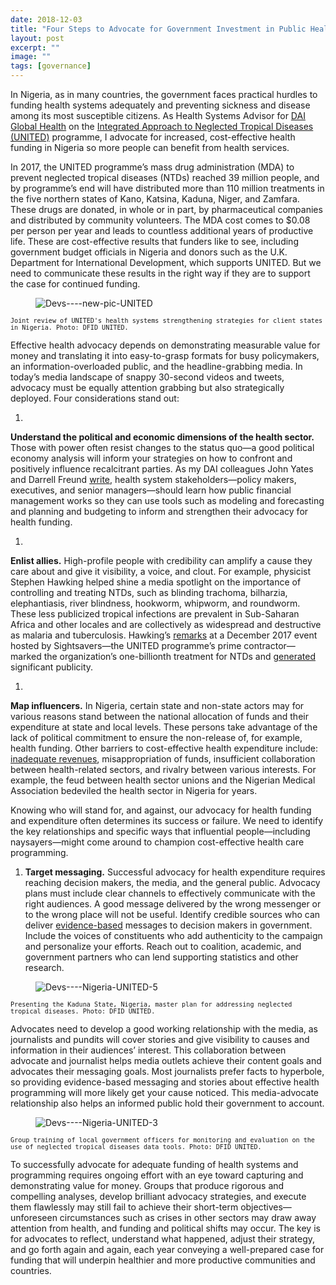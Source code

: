 ```yaml
---
date: 2018-12-03
title: "Four Steps to Advocate for Government Investment in Public Health"
layout: post
excerpt: ""
image: ""
tags: [governance]
---
```

<p>In Nigeria, as in many countries, the government faces practical hurdles to funding health systems adequately and preventing sickness and disease among its most susceptible citizens. As Health Systems Advisor for <a href="https://www.dai.com/our-work/solutions/global-health">DAI Global Health</a> on the <a href="https://www.dai.com/our-work/projects/nigeria-integrated-approach-to-neglected-tropical-diseases-united">Integrated Approach to Neglected Tropical Diseases (UNITED)</a> programme, I advocate for increased, cost-effective health funding in Nigeria so more people can benefit from health services.</p><p>In 2017, the UNITED programme’s mass drug administration (MDA) to prevent neglected tropical diseases (NTDs) reached 39 million people, and by programme’s end will have distributed more than 110 million treatments in the five northern states of Kano, Katsina, Kaduna, Niger, and Zamfara. These drugs are donated, in whole or in part, by pharmaceutical companies and distributed by community volunteers. The MDA cost comes to $0.08 per person per year and leads to countless additional years of productive life. These are cost-effective results that funders like to see, including government budget officials in Nigeria and donors such as the U.K. Department for International Development, which supports UNITED. But we need to communicate these results in the right way if they are to support the case for continued funding.</p><figure class="kg-card kg-image-card"><img src="https://pubs.ghost.io/uploads/Devs----new-pic-UNITED.jpg" class="kg-image" alt="Devs----new-pic-UNITED" loading="lazy"></figure><p><code><code>Joint review of UNITED's health systems strengthening strategies for client states in Nigeria. Photo: DFID UNITED.</code></code></p><p>Effective health advocacy depends on demonstrating measurable value for money and translating it into easy-to-grasp formats for busy policymakers, an information-overloaded public, and the headline-grabbing media. In today’s media landscape of snappy 30-second videos and tweets, advocacy must be equally attention grabbing but also strategically deployed. Four considerations stand out:</p><ol><li></li></ol><p><strong>Understand the political and economic dimensions of the health sector.</strong> Those with power often resist changes to the status quo—a good political economy analysis will inform your strategies on how to confront and positively influence recalcitrant parties. As my DAI colleagues John Yates and Darrell Freund <a href="http://dai-global-developments.com/articles/how-can-developing-countries-identify-and-allocate-resources-to-pay-for-health-services/">write</a>, health system stakeholders—policy makers, executives, and senior managers—should learn how public financial management works so they can use tools such as modeling and forecasting and planning and budgeting to inform and strengthen their advocacy for health funding.</p><ol><li></li></ol><p><strong>Enlist allies.</strong> High-profile people with credibility can amplify a cause they care about and give it visibility, a voice, and clout. For example, physicist Stephen Hawking helped shine a media spotlight on the importance of controlling and treating NTDs, such as blinding trachoma, bilharzia, elephantiasis, river blindness, hookworm, whipworm, and roundworm. These less publicized tropical infections are prevalent in Sub-Saharan Africa and other locales and are collectively as widespread and destructive as malaria and tuberculosis. Hawking’s <a href="https://www.sightsavers.org/news/2017/12/stephen-hawking-commends-fathers-role-tackling-ntds/">remarks</a> at a December 2017 event hosted by Sightsavers—the UNITED programme’s prime contractor—marked the organization’s one-billionth treatment for NTDs and <a href="https://www.reuters.com/article/us-britain-science-disease/stephen-hawking-says-eliminating-neglected-tropical-diseases-within-our-grasp-idUSKBN1E71QX">generated</a> significant publicity.</p><ol><li></li></ol><p><strong>Map influencers.</strong> In Nigeria, certain state and non-state actors may for various reasons stand between the national allocation of funds and their expenditure at state and local levels. These persons take advantage of the lack of political commitment to ensure the non-release of, for example, health funding. Other barriers to cost-effective health expenditure include: <a href="https://dai-global-developments.com/articles/when-tax-reform-leads-to-increased-funding-for-health-services/">inadequate revenues</a>, misappropriation of funds, insufficient collaboration between health-related sectors, and rivalry between various interests. For example, the feud between health sector unions and the Nigerian Medical Association bedeviled the health sector in Nigeria for years.</p><p>Knowing who will stand for, and against, our advocacy for health funding and expenditure often determines its success or failure. We need to identify the key relationships and specific ways that influential people—including naysayers—might come around to champion cost-effective health care programming.</p><ol><li><strong>Target messaging.</strong> Successful advocacy for health expenditure requires reaching decision makers, the media, and the general public. Advocacy plans must include clear channels to effectively communicate with the right audiences. A good message delivered by the wrong messenger or to the wrong place will not be useful. Identify credible sources who can deliver <a href="http://dai-global-developments.com/articles/marshaling-the-evidence-to-better-help-developing-countries-improve-and-afford-their-health-services/">evidence-based</a> messages to decision makers in government. Include the voices of constituents who add authenticity to the campaign and personalize your efforts. Reach out to coalition, academic, and government partners who can lend supporting statistics and other research.</li></ol><figure class="kg-card kg-image-card"><img src="https://pubs.ghost.io/uploads/Devs----Nigeria-UNITED-5.jpg" class="kg-image" alt="Devs----Nigeria-UNITED-5" loading="lazy"></figure><p><code><code>Presenting the Kaduna State, Nigeria, master plan for addressing neglected tropical diseases. Photo: DFID UNITED.</code></code></p><p>Advocates need to develop a good working relationship with the media, as journalists and pundits will cover stories and give visibility to causes and information in their audiences’ interest. This collaboration between advocate and journalist helps media outlets achieve their content goals and advocates their messaging goals. Most journalists prefer facts to hyperbole, so providing evidence-based messaging and stories about effective health programming will more likely get your cause noticed. This media-advocate relationship also helps an informed public hold their government to account.</p><figure class="kg-card kg-image-card"><img src="https://pubs.ghost.io/uploads/Devs----Nigeria-UNITED-3.jpg" class="kg-image" alt="Devs----Nigeria-UNITED-3" loading="lazy"></figure><p><code><code>Group training of local government officers for monitoring and evaluation on the use of neglected tropical diseases data tools. Photo: DFID UNITED.</code></code></p><p>To successfully advocate for adequate funding of health systems and programming requires ongoing effort with an eye toward capturing and demonstrating value for money. Groups that produce rigorous and compelling analyses, develop brilliant advocacy strategies, and execute them flawlessly may still fail to achieve their short-term objectives—unforeseen circumstances such as crises in other sectors may draw away attention from health, and funding and political shifts may occur. The key is for advocates to reflect, understand what happened, adjust their strategy, and go forth again and again, each year conveying a well-prepared case for funding that will underpin healthier and more productive communities and countries.</p>
  